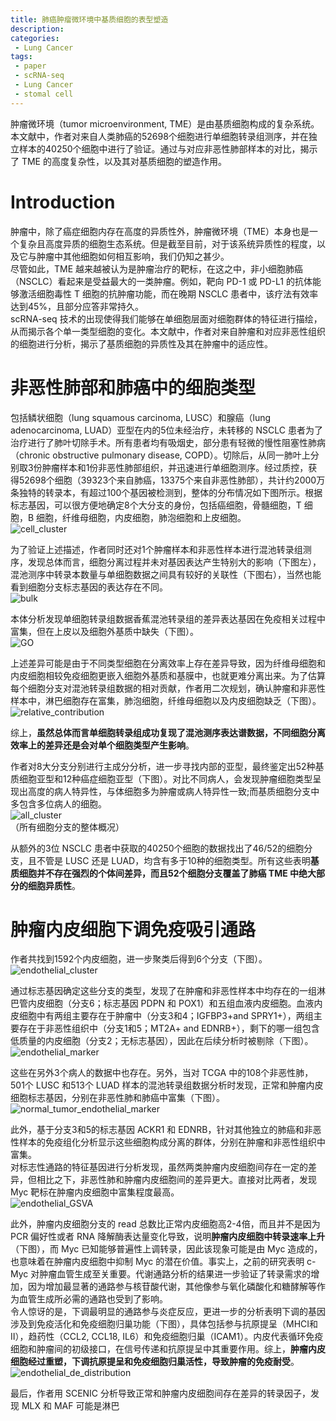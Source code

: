 ```yaml
---
title: 肺癌肿瘤微环境中基质细胞的表型塑造
description: 
categories:
 - Lung Cancer
tags:
 - paper
 - scRNA-seq
 - Lung Cancer
 - stomal cell
---
```


肿瘤微环境（tumor microenvironment, TME）是由基质细胞构成的复杂系统。本文献中，作者对来自人类肺癌的52698个细胞进行单细胞转录组测序，并在独立样本的40250个细胞中进行了验证。通过与对应非恶性肺部样本的对比，揭示了 TME 的高度复杂性，以及其对基质细胞的塑造作用。  

<!-- more -->

# Introduction  
肿瘤中，除了癌症细胞内存在高度的异质性外，肿瘤微环境（TME）本身也是一个复杂且高度异质的细胞生态系统。但是截至目前，对于该系统异质性的程度，以及它与肿瘤中其他细胞如何相互影响，我们仍知之甚少。  
尽管如此，TME 越来越被认为是肿瘤治疗的靶标，在这之中，非小细胞肺癌（NSCLC）看起来是受益最大的一类肿瘤。例如，靶向 PD-1 或 PD-L1 的抗体能够激活细胞毒性 T 细胞的抗肿瘤功能，而在晚期 NSCLC 患者中，该疗法有效率达到45%，且部分应答非常持久。  
scRNA-seq 技术的出现使得我们能够在单细胞层面对细胞群体的特征进行描绘，从而揭示各个单一类型细胞的变化。本文献中，作者对来自肿瘤和对应非恶性组织的细胞进行分析，揭示了基质细胞的异质性及其在肿瘤中的适应性。  
  
# 非恶性肺部和肺癌中的细胞类型  
包括鳞状细胞（lung squamous carcinoma, LUSC）和腺癌（lung adenocarcinoma, LUAD）亚型在内的5位未经治疗，未转移的 NSCLC 患者为了治疗进行了肺叶切除手术。所有患者均有吸烟史，部分患有轻微的慢性阻塞性肺病（chronic obstructive pulmonary disease, COPD）。切除后，从同一肺叶上分别取3份肿瘤样本和1份非恶性肺部组织，并迅速进行单细胞测序。经过质控，获得52698个细胞（39323个来自肺癌，13375个来自非恶性肺部），共计约2000万条独特的转录本，有超过100个基因被检测到，整体的分布情况如下图所示。根据标志基因，可以很方便地确定8个大分支的身份，包括癌细胞，骨髓细胞，T 细胞，B 细胞，纤维母细胞，内皮细胞，肺泡细胞和上皮细胞。  
![cell_cluster](/img/2018-07-27-Lung-TME-stromal-cell/cell_cluster.png)  
  
为了验证上述描述，作者同时还对1个肿瘤样本和非恶性样本进行混池转录组测序，发现总体而言，细胞分离过程并未对基因表达产生特别大的影响（下图左），混池测序中转录本数量与单细胞数据之间具有较好的关联性（下图右），当然也能看到细胞分支标志基因的表达存在不同。  
![bulk](/img/2018-07-27-Lung-TME-stromal-cell/bulk.png)  
  
本体分析发现单细胞转录组数据香蕉混池转录组的差异表达基因在免疫相关过程中富集，但在上皮以及细胞外基质中缺失（下图）。  
![GO](/img/2018-07-27-Lung-TME-stromal-cell/GO.png)  
  
上述差异可能是由于不同类型细胞在分离效率上存在差异导致，因为纤维母细胞和内皮细胞相较免疫细胞更嵌入细胞外基质和基膜中，也就更难分离出来。为了估算每个细胞分支对混池转录组数据的相对贡献，作者用二次规划，确认肿瘤和非恶性样本中，淋巴细胞存在富集，肺泡细胞，纤维母细胞以及内皮细胞缺乏（下图）。  
![relative_contribution](/img/2018-07-27-Lung-TME-stromal-cell/relative_contribution.png)  
  
综上，**虽然总体而言单细胞转录组成功复现了混池测序表达谱数据，不同细胞分离效率上的差异还是会对单个细胞类型产生影响**。  
  
作者对8大分支分别进行主成分分析，进一步寻找内部的亚型，最终鉴定出52种基质细胞亚型和12种癌症细胞亚型（下图）。对比不同病人，会发现肿瘤细胞类型呈现出高度的病人特异性，与体细胞多为肿瘤或病人特异性一致;而基质细胞分支中多包含多位病人的细胞。  
![all_cluster](/img/2018-07-27-Lung-TME-stromal-cell/all_cluster.png)  
（所有细胞分支的整体概况）  
  
从额外的3位 NSCLC 患者中获取的40250个细胞的数据找出了46/52的细胞分支，且不管是 LUSC 还是 LUAD，均含有多于10种的细胞类型。所有这些表明**基质细胞并不存在强烈的个体间差异，而且52个细胞分支覆盖了肺癌 TME 中绝大部分的细胞异质性**。  
  
# 肿瘤内皮细胞下调免疫吸引通路  
作者共找到1592个内皮细胞，进一步聚类后得到6个分支（下图）。  
![endothelial_cluster](/img/2018-07-27-Lung-TME-stromal-cell/endothelial_cluster.png)  
  
通过标志基因确定这些分支的类型，发现了在肿瘤和非恶性样本中均存在的一组淋巴管内皮细胞（分支6；标志基因 PDPN 和 POX1）和五组血液内皮细胞。血液内皮细胞中有两组主要存在于肿瘤中（分支3和4；IGFBP3+and SPRY1+），两组主要存在于非恶性组织中（分支1和5；MT2A+ and EDNRB+），剩下的哪一组包含低质量的内皮细胞（分支2；无标志基因），因此在后续分析时被剔除（下图）。  
![endothelial_marker](/img/2018-07-27-Lung-TME-stromal-cell/endothelial_marker.png)  
  
这些在另外3个病人的数据中也存在。另外，当对 TCGA 中的108个非恶性肺，501个 LUSC 和513个 LUAD 样本的混池转录组数据分析时发现，正常和肿瘤内皮细胞标志基因，分别在非恶性肺和肺癌中富集（下图）。  
![normal_tumor_endothelial_marker](/img/2018-07-27-Lung-TME-stromal-cell/normal_tumor_endothelial_marker.png)  
  
此外，基于分支3和5的标志基因 ACKR1 和 EDNRB，针对其他独立的肺癌和非恶性样本的免疫组化分析显示这些细胞构成分离的群体，分别在肿瘤和非恶性组织中富集。  
对标志性通路的特征基因进行分析发现，虽然两类肿瘤内皮细胞间存在一定的差异，但相比之下，非恶性肺和肿瘤内皮细胞间的差异更大。直接对比两者，发现 Myc 靶标在肿瘤内皮细胞中富集程度最高。  
![endothelial_GSVA](/img/2018-07-27-Lung-TME-stromal-cell/endothelial_GSVA.png)  
  
此外，肿瘤内皮细胞分支的 read 总数比正常内皮细胞高2-4倍，而且并不是因为 PCR 偏好性或者 RNA 降解酶表达量变化导致，说明**肿瘤内皮细胞中转录速率上升**（下图），而 Myc 已知能够普遍性上调转录，因此该现象可能是由 Myc 造成的，也意味着在肿瘤内皮细胞中抑制 Myc 的潜在价值。事实上，之前的研究表明 c-Myc 对肿瘤血管生成至关重要。代谢通路分析的结果进一步验证了转录需求的增加，因为增加最显著的通路参与核苷酸代谢，其他像参与氧化磷酸化和糖酵解等作为血管生成所必需的通路也受到了影响。  
令人惊讶的是，下调最明显的通路参与炎症反应，更进一步的分析表明下调的基因涉及到免疫活化和免疫细胞归巢功能（下图），具体包括参与抗原提呈（MHCⅠ和Ⅱ），趋药性（CCL2, CCL18, IL6）和免疫细胞归巢（ICAM1）。内皮代表循环免疫细胞和肿瘤间的初级接口，在信号传递和抗原提呈中其重要作用。综上，**肿瘤内皮细胞经过重塑，下调抗原提呈和免疫细胞归巢活性，导致肿瘤的免疫耐受**。 
![endothelial_de_distribution](/img/2018-07-27-Lung-TME-stromal-cell/endothelial_de_distribution.png)  
  
最后，作者用 SCENIC 分析导致正常和肿瘤内皮细胞间存在差异的转录因子，发现 MLX 和 MAF 可能是淋巴
